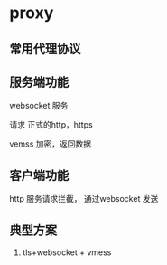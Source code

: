 # proxy



## 常用代理协议





## 服务端功能

websocket 服务

请求 正式的http，https

vemss 加密，返回数据



## 客户端功能

http 服务请求拦截， 通过websocket 发送



## 典型方案

1. tls+websocket + vmess

   